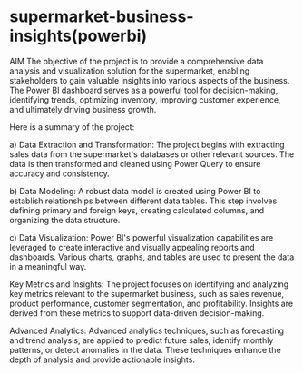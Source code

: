 # supermarket-business-insights(powerbi) 
AIM
The objective of the project is to provide a comprehensive data analysis and visualization solution for the supermarket, enabling 
stakeholders to gain valuable insights into various aspects of the business. The Power BI dashboard serves as a powerful tool for
decision-making, identifying trends, optimizing inventory, improving customer experience, and ultimately driving business growth.

Here is a summary of the project:

   a) Data Extraction and Transformation: The project begins with extracting sales data from the supermarket's databases or other
   relevant sources. The data is then transformed and cleaned using Power Query to ensure accuracy and consistency.

   b) Data Modeling: A robust data model is created using Power BI to establish relationships between different data tables. 
   This step involves defining primary and foreign keys, creating calculated columns, and organizing the data structure.

   c) Data Visualization: Power BI's powerful visualization capabilities are leveraged to create interactive and visually appealing
   reports and dashboards. Various charts, graphs, and tables are used to present the data in a meaningful way.

  Key Metrics and Insights: The project focuses on identifying and analyzing key metrics relevant to the supermarket business, 
  such as sales revenue, product performance, customer segmentation, and profitability. Insights are derived from these metrics to
  support data-driven decision-making.

  Advanced Analytics: Advanced analytics techniques, such as forecasting and trend analysis, are applied to predict future sales,
  identify monthly patterns, or detect anomalies in the data. These techniques enhance the depth of analysis and provide actionable
  insights.
